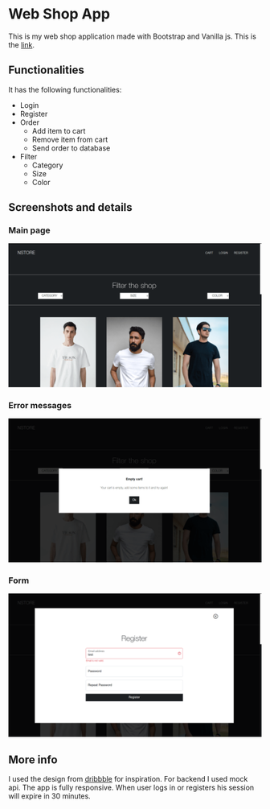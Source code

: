 # Web Shop App

This is my web shop application made with Bootstrap and Vanilla js. This is the [link](https://nstore-web-shop.netlify.app/ "Link to the app").

## Functionalities

It has the following functionalities:

- Login
- Register
- Order
  - Add item to cart
  - Remove item from cart
  - Send order to database
- Filter
  - Category
  - Size
  - Color

## Screenshots and details

### Main page

![Main Page](shop_screenshot.png)

### Error messages

![Error Message Dialog](./error_screenshot.png)

### Form

![Register Form](./register_form.png)

## More info

I used the design from [dribbble](https://dribbble.com/shots/15163938-Fashion-E-commerce-Landing-Page "Dribbble design") for inspiration. For backend I used mock api. The app is fully responsive. When user logs in or registers his session will expire in 30 minutes.
